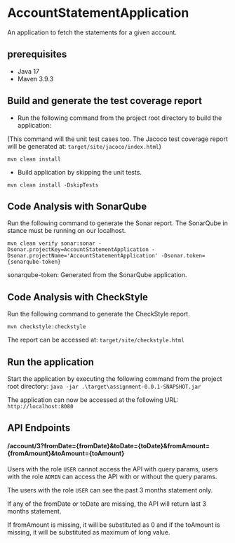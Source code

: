 # AccountStatementApplication
An application to fetch the statements for a given account.

## prerequisites
- Java 17
- Maven 3.9.3

## Build and generate the test coverage report

- Run the following command from the project root directory to build the application:

(This command will the unit test cases too. The Jacoco test coverage report will be generated at: `target/site/jacoco/index.html`)

`mvn clean install`

- Build application by skipping the unit tests.

`mvn clean install -DskipTests`

## Code Analysis with SonarQube


Run the following command to generate the Sonar report.
The SonarQube in stance must be running on our localhost.

`mvn clean verify sonar:sonar -Dsonar.projectKey=AccountStatementApplication -Dsonar.projectName='AccountStatementApplication' -Dsonar.token={sonarqube-token}`

sonarqube-token: Generated from the SonarQube application.

## Code Analysis with CheckStyle


Run the following command to generate the CheckStyle report.

`mvn checkstyle:checkstyle`

The report can be accessed at: `target/site/checkstyle.html`

## Run the application
Start the application by executing the following command from the project root directory:
`java -jar .\target\assignment-0.0.1-SNAPSHOT.jar`

The application can now be accessed at the following URL:
`http://localhost:8080`

## API Endpoints

#### /account/3?fromDate={fromDate}&toDate={toDate}&fromAmount={fromAmount}&toAmount={toAmount}

Users with the role `USER` cannot access the API with query params, users with the role `ADMIN` can access the API with or without the query params.

The users with the role `USER` can see the past 3 months statement only.

If any of the fromDate or toDate are missing, the API will return last 3 months statement.

If fromAmount is missing, it will be substituted as 0 and if the toAmount is missing, it will be substituted as maximum of long value.
